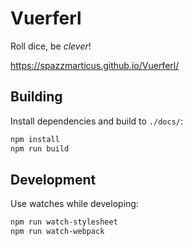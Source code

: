 # Vuerferl

Roll dice, be _clever_!

https://spazzmarticus.github.io/Vuerferl/

## Building

Install dependencies and build to `./docs/`:

```bash
npm install
npm run build
```

## Development

Use watches while developing: 

```bash
npm run watch-stylesheet
npm run watch-webpack
```

